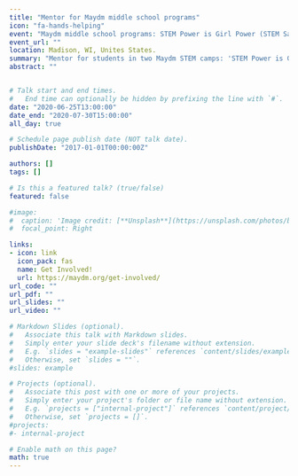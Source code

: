 ```yaml
---
title: "Mentor for Maydm middle school programs"
icon: "fa-hands-helping"
event: "Maydm middle school programs: STEM Power is Girl Power (STEM Sampler) and Wonderful World of Web Development"
event_url: ""
location: Madison, WI, Unites States.
summary: "Mentor for students in two Maydm STEM camps: 'STEM Power is Girl Power' and 'Wonderful World of Web Development'"
abstract: ""


# Talk start and end times.
#   End time can optionally be hidden by prefixing the line with `#`.
date: "2020-06-25T13:00:00"
date_end: "2020-07-30T15:00:00"
all_day: true

# Schedule page publish date (NOT talk date).
publishDate: "2017-01-01T00:00:00Z"

authors: []
tags: []

# Is this a featured talk? (true/false)
featured: false

#image:
#  caption: 'Image credit: [**Unsplash**](https://unsplash.com/photos/bzdhc5b3Bxs)'
#  focal_point: Right

links: 
- icon: link
  icon_pack: fas
  name: Get Involved!
  url: https://maydm.org/get-involved/
url_code: ""
url_pdf: ""
url_slides: ""
url_video: ""

# Markdown Slides (optional).
#   Associate this talk with Markdown slides.
#   Simply enter your slide deck's filename without extension.
#   E.g. `slides = "example-slides"` references `content/slides/example-slides.md`.
#   Otherwise, set `slides = ""`.
#slides: example

# Projects (optional).
#   Associate this post with one or more of your projects.
#   Simply enter your project's folder or file name without extension.
#   E.g. `projects = ["internal-project"]` references `content/project/deep-learning/index.md`.
#   Otherwise, set `projects = []`.
#projects:
#- internal-project

# Enable math on this page?
math: true
---
```

